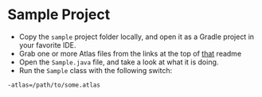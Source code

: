 # Sample Project

- Copy the `sample` project folder locally, and open it as a Gradle project in your favorite IDE.
- Grab one or more Atlas files from the links at the top of [that](/src/main/java/org/openstreetmap/atlas/geography/atlas#building-an-atlas-from-an-osmpbf-file) readme
- Open the `Sample.java` file, and take a look at what it is doing.
- Run the `Sample` class with the following switch:

```
-atlas=/path/to/some.atlas
```
